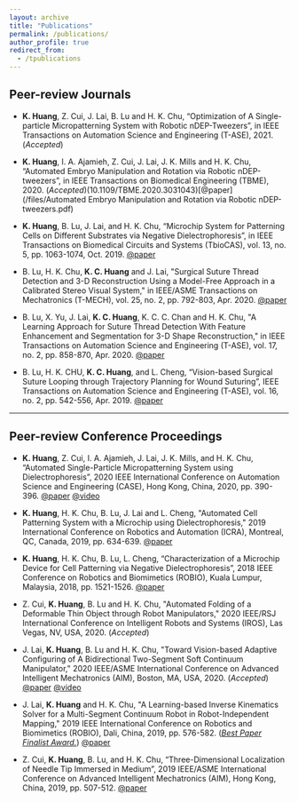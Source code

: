 ```yaml
---
layout: archive
title: "Publications"
permalink: /publications/
author_profile: true
redirect_from:
  - /tpublications
---
```




## Peer-review Journals

* **K. Huang**, Z. Cui, J. Lai, B. Lu and H. K. Chu, “Optimization of A Single-particle Micropatterning System with Robotic nDEP-Tweezers”, in IEEE Transactions on Automation Science and Engineering (T-ASE), 2021. (_Accepted_)

* **K. Huang**, I. A. Ajamieh, Z. Cui, J. Lai, J. K. Mills and H. K. Chu, “Automated Embryo Manipulation and Rotation via Robotic nDEP-tweezers”, in IEEE Transactions on Biomedical Engineering (TBME), 2020. (_Accepted_)(10.1109/TBME.2020.3031043)[@paper](/files/Automated Embryo Manipulation and Rotation via Robotic nDEP-tweezers.pdf)

* **K. Huang**, B. Lu, J. Lai, and H. K. Chu, “Microchip System for Patterning Cells on Different Substrates via Negative Dielectrophoresis”, in IEEE Transactions on Biomedical Circuits and Systems (TbioCAS), vol. 13, no. 5, pp. 1063-1074, Oct. 2019. [@paper](/files/tbiocas_2019.pdf)

* B. Lu, H. K. Chu, **K. C. Huang** and J. Lai, "Surgical Suture Thread Detection and 3-D Reconstruction Using a Model-Free Approach in a Calibrated Stereo Visual System," in IEEE/ASME Transactions on Mechatronics (T-MECH), vol. 25, no. 2, pp. 792-803, Apr. 2020. [@paper](https://ieeexplore.ieee.org/document/8845606)

* B. Lu, X. Yu, J. Lai, **K. C. Huang**, K. C. C. Chan and H. K. Chu, "A Learning Approach for Suture Thread Detection With Feature Enhancement and Segmentation for 3-D Shape Reconstruction," in IEEE Transactions on Automation Science and Engineering (T-ASE), vol. 17, no. 2, pp. 858-870, Apr. 2020. [@paper](https://ieeexplore.ieee.org/document/8913674)

* B. Lu, H. K. CHU, **K. C. Huang**, and L. Cheng, “Vision-based Surgical Suture Looping through Trajectory Planning for Wound Suturing”, IEEE Transactions on Automation Science and Engineering (T-ASE), vol. 16, no. 2, pp. 542-556, Apr. 2019. [@paper](https://ieeexplore.ieee.org/document/8386852)

---

## Peer-review Conference Proceedings 

* **K. Huang**, Z. Cui, I. A. Ajamieh, J. Lai, J. K. Mills, and H. K. Chu, “Automated Single-Particle Micropatterning System using Dielectrophoresis”, 2020 IEEE International Conference on Automation Science and Engineering (CASE), Hong Kong, China, 2020, pp. 390-396. [@paper](/files/case_2020.pdf) [@video](https://www.iqiyi.com/v_19ryaue1l4.html)

* **K. Huang**, H. K. Chu, B. Lu, J. Lai and L. Cheng, "Automated Cell Patterning System with a Microchip using Dielectrophoresis," 2019 International Conference on Robotics and Automation (ICRA), Montreal, QC, Canada, 2019, pp. 634-639. [@paper](/files/icra_2019.pdf)

* **K. Huang**, H. K. Chu, B. Lu, L. Cheng, “Characterization of a Microchip Device for Cell Patterning via Negative Dielectrophoresis”, 2018 IEEE Conference on Robotics and Biomimetics (ROBIO), Kuala Lumpur, Malaysia, 2018, pp. 1521-1526. [@paper](/files/robio_2018.pdf)

* Z. Cui, **K. Huang**, B. Lu and H. K. Chu, "Automated Folding of a Deformable Thin Object through Robot Manipulators," 2020 IEEE/RSJ International Conference on Intelligent Robots and Systems (IROS), Las Vegas, NV, USA, 2020. (_Accepted_)

* J. Lai, **K. Huang**, B. Lu and H. K. Chu, "Toward Vision-based Adaptive Configuring of A Bidirectional Two-Segment Soft Continuum Manipulator," 2020 IEEE/ASME International Conference on Advanced Intelligent Mechatronics (AIM), Boston, MA, USA, 2020. (_Accepted_) [@paper](/files/AIM20_Sam_watermarked.pdf) [@video](https://youtu.be/_yy3LjOx5cc) 

* J. Lai, **K. Huang** and H. K. Chu, "A Learning-based Inverse Kinematics Solver for a Multi-Segment Continuum Robot in Robot-Independent Mapping," 2019 IEEE International Conference on Robotics and Biomimetics (ROBIO), Dali, China, 2019, pp. 576-582. ([_Best Paper Finalist Award._](https://www.polyu.edu.hk/me/me-phd-student-awarded-best-paper-finalist-in-robio-2019/)) [@paper](https://ieeexplore.ieee.org/document/8961669)

* Z. Cui, **K. Huang**, B. Lu, and H. K. Chu, “Three-Dimensional Localization of Needle Tip Immersed in Medium”, 2019 IEEE/ASME International Conference on Advanced Intelligent Mechatronics (AIM), Hong Kong, China, 2019, pp. 507-512. [@paper](https://ieeexplore.ieee.org/document/8868776)
